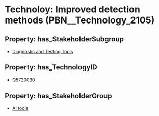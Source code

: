 # Technoloy: __Improved detection methods__ (PBN__Technology_2105)

## Property: has_StakeholderSubgroup

* [Diagnostic and Testing Tools](PBN__TechSubgroup_12)

## Property: has_TechnologyID

* [Q5720030](Q5720030)

## Property: has_StakeholderGroup

* [AI tools](PBN__TechGroup_0)


